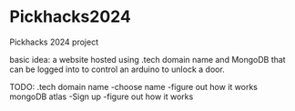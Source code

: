 # Pickhacks2024
Pickhacks 2024 project

basic idea: a website hosted using .tech domain name and MongoDB that can be logged into to control an arduino to unlock a door.

TODO:
.tech domain name 
  -choose name
  -figure out how it works
mongoDB atlas
  -Sign up
  -figure out how it works 
